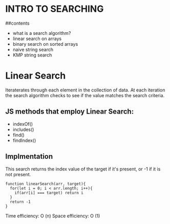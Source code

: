 # INTRO TO SEARCHING
##contents
- what is a search algorithm?
- linear search on arrays
- binary search on sorted arrays
- naive string search
- KMP string search


# Linear Search
Iteraterates through each element in the collection of data. At each iteration the search algorithm checks to see if the value matches the search criteria.

## JS methods that employ Linear Search:
- indexOf()
- includes()
- find()
- findIndex()

## Implmentation
This search returns the index value of the target if it's present, or -1 if it is not present.
```
function linearSearch(arr, target){
  for(let i = 0; i < arr.length; i++){
    if(arr[i] === target) return i
  }
  return -1
}
```
Time efficiency: O (n)
Space efficiency: O (1)